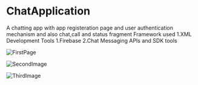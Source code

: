# ChatApplication
A chatting app with app registeration page and user authentication mechanism and also chat,call and status fragment
Framework used
  1.XML
Development Tools
  1.Firebase
  2.Chat Messaging APIs and SDK tools
  


 ![FirstPage](https://user-images.githubusercontent.com/79049860/147576650-743e8feb-0771-4750-b321-1977d044323d.jpeg)
 
 
 
 ![SecondImage](https://user-images.githubusercontent.com/79049860/147576979-330b1018-665b-4512-ad5d-5477e42ed2c3.jpeg)
 
 
 
 
 ![ThirdImage](https://user-images.githubusercontent.com/79049860/147577115-1bab88d4-7f4c-4785-bff3-4f6836d462c4.jpeg)
 

